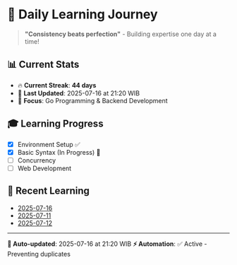 # 🚀 Daily Learning Journey

> **"Consistency beats perfection"** - Building expertise one day at a time!

## 📊 Current Stats
- 🔥 **Current Streak**: **44 days**
- 📅 **Last Updated**: 2025-07-16 at 21:20 WIB
- 🎯 **Focus**: Go Programming & Backend Development

## 🎓 Learning Progress
- [x] Environment Setup ✅
- [x] Basic Syntax (In Progress) 🔄
- [ ] Concurrency
- [ ] Web Development

## 📖 Recent Learning
- [2025-07-16](learning-log/.md)
- [2025-07-11](learning-log/.md)
- [2025-07-12](learning-log/.md)

---
**🤖 Auto-updated**: 2025-07-16 at 21:20 WIB
**⚡ Automation**: ✅ Active - Preventing duplicates
